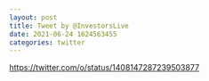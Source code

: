 ```yaml
--- 
layout: post 
title: Tweet by @InvestorsLive 
date: 2021-06-24 1624563455 
categories: twitter 
--- 
```

https://twitter.com/o/status/1408147287239503877